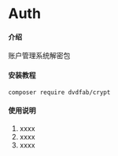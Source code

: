 # Auth

#### 介绍
账户管理系统解密包

#### 安装教程

`composer require dvdfab/crypt
`

#### 使用说明

1.  xxxx
2.  xxxx
3.  xxxx
